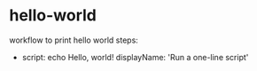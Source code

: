 # hello-world
workflow to print hello world
steps:
- script: echo Hello, world!
  displayName: 'Run a one-line script'
